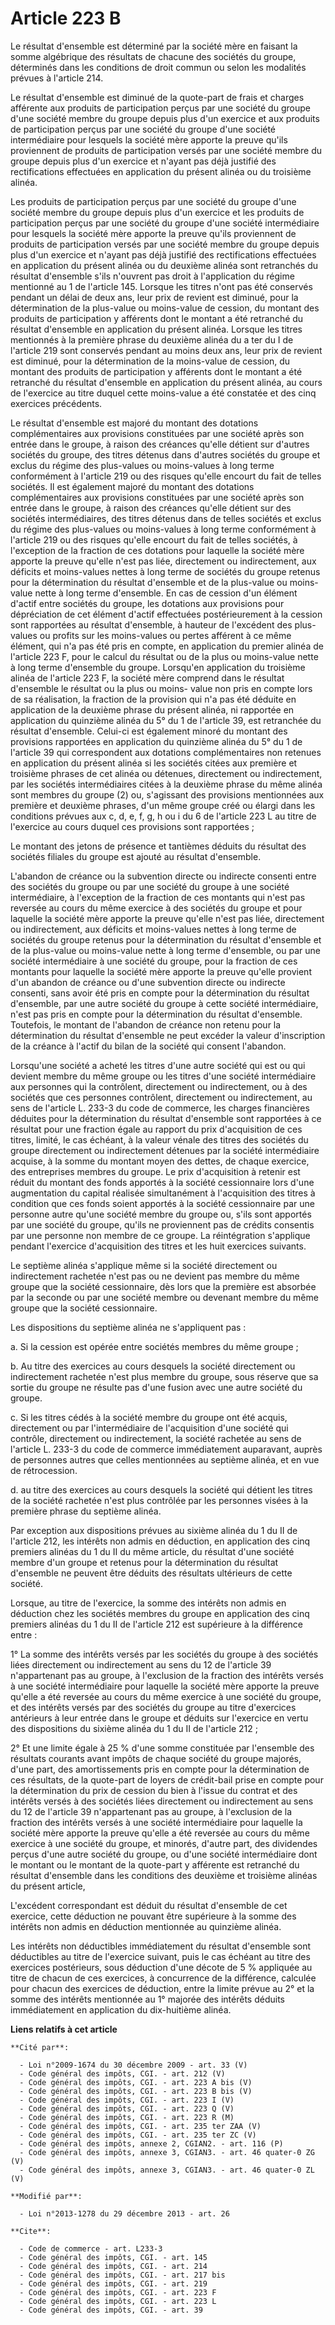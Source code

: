 # Article 223 B

Le résultat d'ensemble est déterminé par la société mère en faisant la somme algébrique des résultats de chacune des sociétés
du groupe, déterminés dans les conditions de droit commun ou selon les modalités prévues à l'article 214. 

Le résultat d'ensemble est diminué de la quote-part de frais et charges afférente aux produits de participation perçus par
une société du groupe d'une société membre du groupe depuis plus d'un exercice et aux produits de participation perçus par
une société du groupe d'une société intermédiaire pour lesquels la société mère apporte la preuve qu'ils proviennent de
produits de participation versés par une société membre du groupe depuis plus d'un exercice et n'ayant pas déjà justifié des
rectifications effectuées en application du présent alinéa ou du troisième alinéa. 

Les produits de participation perçus par une société du groupe d'une société membre du groupe depuis plus d'un exercice et
les produits de participation perçus par une société du groupe d'une société intermédiaire pour lesquels la société mère
apporte la preuve qu'ils proviennent de produits de participation versés par une société membre du groupe depuis plus d'un
exercice et n'ayant pas déjà justifié des rectifications effectuées en application du présent alinéa ou du deuxième alinéa
sont retranchés du résultat d'ensemble s'ils n'ouvrent pas droit à l'application du régime mentionné au 1 de l'article 145.
Lorsque les titres n'ont pas été conservés pendant un délai de deux ans, leur prix de revient est diminué, pour la
détermination de la plus-value ou moins-value de cession, du montant des produits de participation y afférents dont le
montant a été retranché du résultat d'ensemble en application du présent alinéa. Lorsque les titres mentionnés à la première
phrase du deuxième alinéa du a ter du I de l'article 219 sont conservés pendant au moins deux ans, leur prix de revient est
diminué, pour la détermination de la moins-value de cession, du montant des produits de participation y afférents dont le
montant a été retranché du résultat d'ensemble en application du présent alinéa, au cours de l'exercice au titre duquel cette
moins-value a été constatée et des cinq exercices précédents.

Le résultat d'ensemble est majoré du montant des dotations complémentaires aux provisions constituées par une société après
son entrée dans le groupe, à raison des créances qu'elle détient sur d'autres sociétés du groupe, des titres détenus dans
d'autres sociétés du groupe et exclus du régime des plus-values ou moins-values à long terme conformément à l'article 219 ou
des risques qu'elle encourt du fait de telles sociétés. Il est également majoré du montant des dotations complémentaires aux
provisions constituées par une société après son entrée dans le groupe, à raison des créances qu'elle détient sur des
sociétés intermédiaires, des titres détenus dans de telles sociétés et exclus du régime des plus-values ou moins-values à
long terme conformément à l'article 219 ou des risques qu'elle encourt du fait de telles sociétés, à l'exception de la
fraction de ces dotations pour laquelle la société mère apporte la preuve qu'elle n'est pas liée, directement ou
indirectement, aux déficits et moins-values nettes à long terme de sociétés du groupe retenus pour la détermination du
résultat d'ensemble et de la plus-value ou moins-value nette à long terme d'ensemble. En cas de cession d'un élément d'actif
entre sociétés du groupe, les dotations aux provisions pour dépréciation de cet élément d'actif effectuées postérieurement à
la cession sont rapportées au résultat d'ensemble, à hauteur de l'excédent des plus-values ou profits sur les moins-values ou
pertes afférent à ce même élément, qui n'a pas été pris en compte, en application du premier alinéa de l'article 223 F, pour
le calcul du résultat ou de la plus ou moins-value nette à long terme d'ensemble du groupe. Lorsqu'en application du
troisième alinéa de l'article 223 F, la société mère comprend dans le résultat d'ensemble le résultat ou la plus ou moins-
value non pris en compte lors de sa réalisation, la fraction de la provision qui n'a pas été déduite en application de la
deuxième phrase du présent alinéa, ni rapportée en application du quinzième alinéa du 5° du 1 de l'article 39, est retranchée
du résultat d'ensemble. Celui-ci est également minoré du montant des provisions rapportées en application du quinzième alinéa
du 5° du 1 de l'article 39 qui correspondent aux dotations complémentaires non retenues en application du présent alinéa si
les sociétés citées aux première et troisième phrases de cet alinéa ou détenues, directement ou indirectement, par les
sociétés intermédiaires citées à la deuxième phrase du même alinéa sont membres du groupe (2) ou, s'agissant des provisions
mentionnées aux première et deuxième phrases, d'un même groupe créé ou élargi dans les conditions prévues aux c, d, e, f, g,
h ou i du 6 de l'article 223 L au titre de l'exercice au cours duquel ces provisions sont rapportées ; 

Le montant des jetons de présence et tantièmes déduits du résultat des sociétés filiales du groupe est ajouté au résultat
d'ensemble. 

L'abandon de créance ou la subvention directe ou indirecte consenti entre des sociétés du groupe ou par une société du groupe
à une société intermédiaire, à l'exception de la fraction de ces montants qui n'est pas reversée au cours du même exercice à
des sociétés du groupe et pour laquelle la société mère apporte la preuve qu'elle n'est pas liée, directement ou
indirectement, aux déficits et moins-values nettes à long terme de sociétés du groupe retenus pour la détermination du
résultat d'ensemble et de la plus-value ou moins-value nette à long terme d'ensemble, ou par une société intermédiaire à une
société du groupe, pour la fraction de ces montants pour laquelle la société mère apporte la preuve qu'elle provient d'un
abandon de créance ou d'une subvention directe ou indirecte consenti, sans avoir été pris en compte pour la détermination du
résultat d'ensemble, par une autre société du groupe à cette société intermédiaire, n'est pas pris en compte pour la
détermination du résultat d'ensemble. Toutefois, le montant de l'abandon de créance non retenu pour la détermination du
résultat d'ensemble ne peut excéder la valeur d'inscription de la créance à l'actif du bilan de la société qui consent
l'abandon. 

Lorsqu'une société a acheté les titres d'une autre société qui est ou qui devient membre du même groupe ou les titres d'une
société intermédiaire aux personnes qui la contrôlent, directement ou indirectement, ou à des sociétés que ces personnes
contrôlent, directement ou indirectement, au sens de l'article L. 233-3 du code de commerce, les charges financières déduites
pour la détermination du résultat d'ensemble sont rapportées à ce résultat pour une fraction égale au rapport du prix
d'acquisition de ces titres, limité, le cas échéant, à la valeur vénale des titres des sociétés du groupe directement ou
indirectement détenues par la société intermédiaire acquise, à la somme du montant moyen des dettes, de chaque exercice, des
entreprises membres du groupe. Le prix d'acquisition à retenir est réduit du montant des fonds apportés à la société
cessionnaire lors d'une augmentation du capital réalisée simultanément à l'acquisition des titres à condition que ces fonds
soient apportés à la société cessionnaire par une personne autre qu'une société membre du groupe ou, s'ils sont apportés par
une société du groupe, qu'ils ne proviennent pas de crédits consentis par une personne non membre de ce groupe. La
réintégration s'applique pendant l'exercice d'acquisition des titres et les huit exercices suivants. 

Le septième alinéa s'applique même si la société directement ou indirectement rachetée n'est pas ou ne devient pas membre du
même groupe que la société cessionnaire, dès lors que la première est absorbée par la seconde ou par une société membre ou
devenant membre du même groupe que la société cessionnaire. 

Les dispositions du septième alinéa ne s'appliquent pas : 

a. Si la cession est opérée entre sociétés membres du même groupe ; 

b. Au titre des exercices au cours desquels la société directement ou indirectement rachetée n'est plus membre du groupe,
sous réserve que sa sortie du groupe ne résulte pas d'une fusion avec une autre société du groupe. 

c. Si les titres cédés à la société membre du groupe ont été acquis, directement ou par l'intermédiaire de l'acquisition
d'une société qui contrôle, directement ou indirectement, la société rachetée au sens de l'article L. 233-3 du code de
commerce immédiatement auparavant, auprès de personnes autres que celles mentionnées au septième alinéa, et en vue de
rétrocession. 

d. au titre des exercices au cours desquels la société qui détient les titres de la société rachetée n'est plus contrôlée par
les personnes visées à la première phrase du septième alinéa. 

Par exception aux dispositions prévues au sixième alinéa du 1 du II de l'article 212, les intérêts non admis en déduction, en
application des cinq premiers alinéas du 1 du II du même article, du résultat d'une société membre d'un groupe et retenus
pour la détermination du résultat d'ensemble ne peuvent être déduits des résultats ultérieurs de cette société. 

Lorsque, au titre de l'exercice, la somme des intérêts non admis en déduction chez les sociétés membres du groupe en
application des cinq premiers alinéas du 1 du II de l'article 212 est supérieure à la différence entre : 

1° La somme des intérêts versés par les sociétés du groupe à des sociétés liées directement ou indirectement au sens du 12 de
l'article 39 n'appartenant pas au groupe, à l'exclusion de la fraction des intérêts versés à une société intermédiaire pour
laquelle la société mère apporte la preuve qu'elle a été reversée au cours du même exercice à une société du groupe, et des
intérêts versés par des sociétés du groupe au titre d'exercices antérieurs à leur entrée dans le groupe et déduits sur
l'exercice en vertu des dispositions du sixième alinéa du 1 du II de l'article 212 ; 

2° Et une limite égale à 25 % d'une somme constituée par l'ensemble des résultats courants avant impôts de chaque société du
groupe majorés, d'une part, des amortissements pris en compte pour la détermination de ces résultats, de la quote-part de
loyers de crédit-bail prise en compte pour la détermination du prix de cession du bien à l'issue du contrat et des intérêts
versés à des sociétés liées directement ou indirectement au sens du 12 de l'article 39 n'appartenant pas au groupe, à
l'exclusion de la fraction des intérêts versés à une société intermédiaire pour laquelle la société mère apporte la preuve
qu'elle a été reversée au cours du même exercice à une société du groupe, et minorés, d'autre part, des dividendes perçus
d'une autre société du groupe, ou d'une société intermédiaire dont le montant ou le montant de la quote-part y afférente est
retranché du résultat d'ensemble dans les conditions des deuxième et troisième alinéas du présent article, 

L'excédent correspondant est déduit du résultat d'ensemble de cet exercice, cette déduction ne pouvant être supérieure à la
somme des intérêts non admis en déduction mentionnée au quinzième alinéa. 

Les intérêts non déductibles immédiatement du résultat d'ensemble sont déductibles au titre de l'exercice suivant, puis le
cas échéant au titre des exercices postérieurs, sous déduction d'une décote de 5 % appliquée au titre de chacun de ces
exercices, à concurrence de la différence, calculée pour chacun des exercices de déduction, entre la limite prévue au 2° et
la somme des intérêts mentionnée au 1° majorée des intérêts déduits immédiatement en application du dix-huitième alinéa.

**Liens relatifs à cet article**

	**Cité par**:

	  - Loi n°2009-1674 du 30 décembre 2009 - art. 33 (V)
	  - Code général des impôts, CGI. - art. 212 (V)
	  - Code général des impôts, CGI. - art. 223 A bis (V)
	  - Code général des impôts, CGI. - art. 223 B bis (V)
	  - Code général des impôts, CGI. - art. 223 I (V)
	  - Code général des impôts, CGI. - art. 223 Q (V)
	  - Code général des impôts, CGI. - art. 223 R (M)
	  - Code général des impôts, CGI. - art. 235 ter ZAA (V)
	  - Code général des impôts, CGI. - art. 235 ter ZC (V)
	  - Code général des impôts, annexe 2, CGIAN2. - art. 116 (P)
	  - Code général des impôts, annexe 3, CGIAN3. - art. 46 quater-0 ZG (V)
	  - Code général des impôts, annexe 3, CGIAN3. - art. 46 quater-0 ZL (V)

	**Modifié par**:

	  - Loi n°2013-1278 du 29 décembre 2013 - art. 26

	**Cite**:

	  - Code de commerce - art. L233-3
	  - Code général des impôts, CGI. - art. 145
	  - Code général des impôts, CGI. - art. 214
	  - Code général des impôts, CGI. - art. 217 bis
	  - Code général des impôts, CGI. - art. 219
	  - Code général des impôts, CGI. - art. 223 F
	  - Code général des impôts, CGI. - art. 223 L
	  - Code général des impôts, CGI. - art. 39

